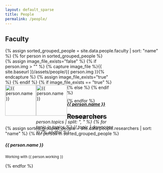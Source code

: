 ```yaml
---
layout: default_sparse
title: People
permalink: /people/
---
```


## Faculty

<div class="container no-gutters pl-0 pr-0 pt-2">
<div class="row no-gutters">
{% assign sorted_grouped_people = site.data.people.faculty | sort: "name" %}
{% for person in sorted_grouped_people %}
    <div class="mb-2 ml-1 mr-1 mx-auto mx-sm-left col-xs-auto">
    <div class="mb-3" style="width: 22rem; height: 8rem;">
      <div class="p-0">
        {% assign image_file_exists="false" %}
        {% if person.img > "" %}
            {% capture image_file %}{{ site.baseurl }}/assets/people/{{ person.img }}{% endcapture %}
            {% assign image_file_exists="true" %}
        {% endif %}
        {% if image_file_exists == "true" %}
            <img src="{{ image_file }}" class="pr-3" alt="{{ person.name }}" style="width:100px; float: left;">
        {% else %}
            <img src="{{ site.baseurl }}/assets/images/mugshots/missing.jpg" class="pr-3" alt="{{ person.name }}" style="width:100px; float: left;">
        {% endif %}
        <div class="d-block" style="margin-left: 100px;">
            <a href="{{ person.url }}"><h5 class="card-title mb-0">{{ person.name }}</h5></a>
            <!--<p class="card-text p-1">{{ person.topics }}</p>-->
            <h6>
            {% assign topics= person.topics | split: ", " %}
            {% for topic in topics %}
            <span class="badge badge-light">{{ topic | downcase }}</span>
            {% endfor %}
            </h6>
        </div>
      </div>
    </div>
    </div>
{% endfor %}
</div>
</div>

## Researchers

<div class="container no-gutters pl-0 pr-0 pt-2">
<div class="row">
{% assign sorted_grouped_people = site.data.people.researchers | sort: "name" %}
{% for person in sorted_grouped_people %}
<div class="col-xs-5 col-md-4 col-lg-3 mb-3">
    <h5 class="mb-0">{{ person.name }}</h5>
    <p class="m-0"><small>Working with {{ person.working }}</small></p>
</div>
{% endfor %}
</div>
</div>